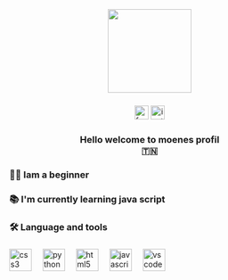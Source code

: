<div align="center">
  <img height="150" src="https://media2.giphy.com/media/v1.Y2lkPTc5MGI3NjExNDkxZTFmd2tudXRtcWtsMnBpaTk1eTM2aHJoMGhnemIyMzhja3NzZyZlcD12MV9pbnRlcm5hbF9naWZfYnlfaWQmY3Q9Zw/HrEzYxOULdOjm/giphy.gif"  />
</div>

###

<div align="center">
  <a href="https://www.facebook.com/profile.php?id=61555992686518"><img src="https://img.shields.io/static/v1?message=Facebook&logo=facebook&label=&color=1877F2&logoColor=white&labelColor=&style=for-the-badge" height="25" alt="facebook logo"  /></a>
  <a href="https://www.instagram.com/moenesmeftahi99/?hl=fr"><img src="https://img.shields.io/static/v1?message=Instagram&logo=instagram&label=&color=E4405F&logoColor=white&labelColor=&style=for-the-badge" height="25" alt="instagram logo"  /></a>
</div>

###

<h3 align="center">Hello welcome to moenes profil<br>🇹🇳</h3>

###

<h3 align="left">👩‍💻  Iam a beginner</h3>

###

<h3 align="left">📚 I'm currently learning java script</h3>

###

<h3 align="left">🛠 Language and tools</h3>

###

<div align="left">
  <img src="https://cdn.jsdelivr.net/gh/devicons/devicon/icons/css3/css3-original.svg" height="40" alt="css3 logo"  />
  <img width="12" />
  <img src="https://cdn.jsdelivr.net/gh/devicons/devicon/icons/python/python-original.svg" height="40" alt="python logo"  />
  <img width="12" />
  <img src="https://cdn.jsdelivr.net/gh/devicons/devicon/icons/html5/html5-original.svg" height="40" alt="html5 logo"  />
  <img width="12" />
  <img src="https://cdn.jsdelivr.net/gh/devicons/devicon/icons/javascript/javascript-original.svg" height="40" alt="javascript logo"  />
  <img width="12" />
  <img src="https://cdn.jsdelivr.net/gh/devicons/devicon/icons/vscode/vscode-original.svg" height="40" alt="vscode logo"  />
</div>

###
